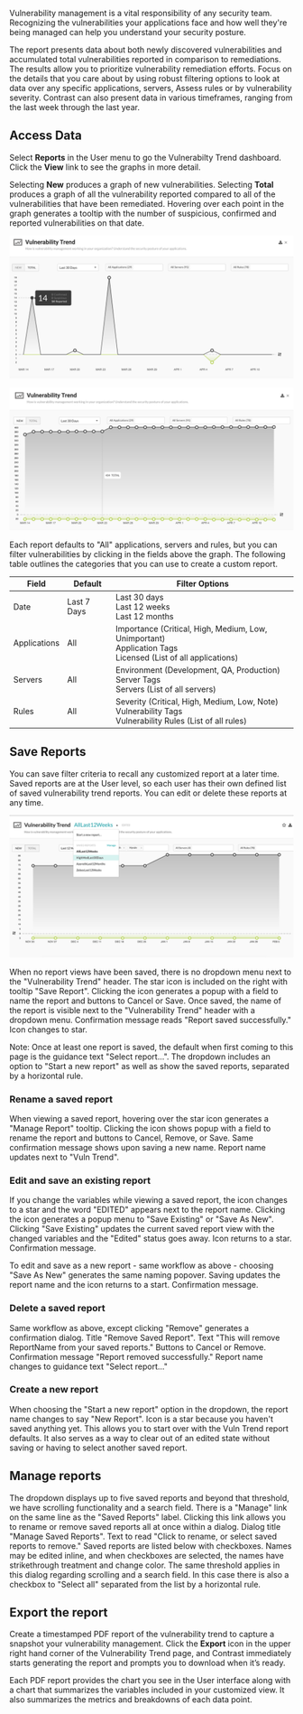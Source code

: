 <!--
title: "Vulnerability Trends"
description: "Overview of vulnerability trend reports"
tags: "TeamServer application vulnerability PDF report"
-->
 
Vulnerability management is a vital responsibility of any security team. Recognizing the vulnerabilities your applications face and how well they're being managed can help you understand your security posture.

The report presents data about both newly discovered vulnerabilities and accumulated total vulnerabilities reported in comparison to remediations. The results allow you to prioritize vulnerability remediation efforts. Focus on the details that you care about by using robust filtering options to look at data over any specific applications, servers, Assess rules or by vulnerability severity. Contrast can also present data in various timeframes, ranging from the last week through the last year.

## Access Data
 
Select **Reports** in the User menu to go the Vulnerabilty Trend dashboard. Click the **View** link to see the graphs in more detail. 

Selecting **New** produces a graph of new vulnerabilities. Selecting **Total** produces a graph of all the vulnerability reported compared to all of the vulnerabilities that have been remediated. Hovering over each point in the graph generates a tooltip with the number of suspicious, confirmed and reported vulnerabilities on that date. 

<a href="assets/images/Vulnerability-trend-new.png" rel="lightbox" title="Graph of new vulnerabilities"><img class="thumbnail" src="assets/images/Vulnerability-trend-new.png"/></a>

<a href="assets/images/Vulnerability-trend-total.png" rel="lightbox" title="Graph of total vulnerabilities"><img class="thumbnail" src="assets/images/Vulnerability-trend-total.png"/></a>

Each report defaults to "All" applications, servers and rules, but you can filter vulnerabilities by clicking in the fields above the graph. The following table outlines the categories that you can use to create a custom report. 


| Field        | Default      | Filter Options                                                                                              |
|--------------|--------------|-------------------------------------------------------------------------------------------------------------|
| Date         | Last 7 Days  | Last 30 days <br> Last 12 weeks <br> Last 12 months                                                                   |
| Applications | All          | Importance (Critical, High, Medium, Low, Unimportant) <br> Application Tags <br> Licensed (List of all applications) |
| Servers      | All          | Environment (Development, QA, Production) <br> Server Tags <br> Servers (List of all servers)                         |
| Rules        | All          | Severity (Critical, High, Medium, Low, Note) <br> Vulnerability Tags <br> Vulnerability Rules (List of all rules)                         |

<!-- <We may also want to touch on how they can filter tags, compliance requirements, etc.> as outlined in CONTRAST-12586. --> 

<!-- Ask about build number option -->

## Save Reports

You can save filter criteria to recall any customized report at a later time. Saved reports are at the User level, so each user has their own defined list of saved vulnerability trend reports. You can edit or delete these reports at any time. 

<a href="assets/images/Vulnerability-trend-save-report.png" rel="lightbox" title="Graph of total vulnerabilities"><img class="thumbnail" src="assets/images/Vulnerability-trend-save-report.png"/></a> 
 
<!-- Should step through how you save a report. Some details can be found in CONTRAST-12573.  --> 

When no report views have been saved, there is no dropdown menu next to the "Vulnerability Trend" header. The star icon is included on the right with tooltip "Save Report". Clicking the icon generates a popup with a field to name the report and buttons to Cancel or Save. Once saved, the name of the report is visible next to the "Vulnerability Trend" header with a dropdown menu. Confirmation message reads "Report saved successfully." Icon changes to star.

Note: Once at least one report is saved, the default when first coming to this page is the guidance text "Select report...". The dropdown includes an option to "Start a new report" as well as show the saved reports, separated by a horizontal rule.

### Rename a saved report

When viewing a saved report, hovering over the star icon generates a "Manage Report" tooltip. Clicking the icon shows popup with a field to rename the report and buttons to Cancel, Remove, or Save. Same confirmation message shows upon saving a new name. Report name updates next to "Vuln Trend".

### Edit and save an existing report

If you change the variables while viewing a saved report, the icon changes to a star and the word "EDITED" appears next to the report name. Clicking the icon generates a popup menu to "Save Existing" or "Save As New". Clicking "Save Existing" updates the current saved report view with the changed variables and the "Edited" status goes away. Icon returns to a star. Confirmation message.

To edit and save as a new report - same workflow as above - choosing "Save As New" generates the same naming popover. Saving updates the report name and the icon returns to a start. Confirmation message.

### Delete a saved report

Same workflow as above, except clicking "Remove" generates a confirmation dialog. Title "Remove Saved Report". Text "This will remove ReportName from your saved reports." Buttons to Cancel or Remove. Confirmation message "Report removed successfully." Report name changes to guidance text "Select report..."

### Create a new report 

When choosing the "Start a new report" option in the dropdown, the report name changes to say "New Report". Icon is a star because you haven't saved anything yet. This allows you to start over with the Vuln Trend report defaults. It also serves as a way to clear out of an edited state without saving or having to select another saved report.

## Manage reports 

The dropdown displays up to five saved reports and beyond that threshold, we have scrolling functionality and a search field. There is a "Manage" link on the same line as the "Saved Reports" label. Clicking this link allows you to rename or remove saved reports all at once within a dialog. Dialog title "Manage Saved Reports". Text to read "Click to rename, or select saved reports to remove." Saved reports are listed below with checkboxes. Names may be edited inline, and when checkboxes are selected, the names have strikethrough treatment and change color. The same threshold applies in this dialog regarding scrolling and a search field. In this case there is also a checkbox to "Select all" separated from the list by a horizontal rule.

## Export the report

Create a timestamped PDF report of the vulnerability trend to capture a snapshot your vulnerability management. Click the **Export** icon in the upper right hand corner of the Vulnerability Trend page, and Contrast immediately starts generating the report and prompts you to download when it’s ready.
 
Each PDF report provides the chart you see in the User interface along with a chart that summarizes the variables included in your customized view. It also summarizes the metrics and breakdowns of each data point. 
 
 